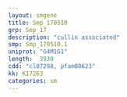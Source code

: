 ```yaml
---
layout: smgene
title: Smp_170510
grp: Smp_17
description: "cullin associated"
smp: Smp_170510.1
uniprot: "G4M1G1"
length:  3930
cdd: "cl07298, pfam08623"
kk: K17263
categories: sm
---
```

